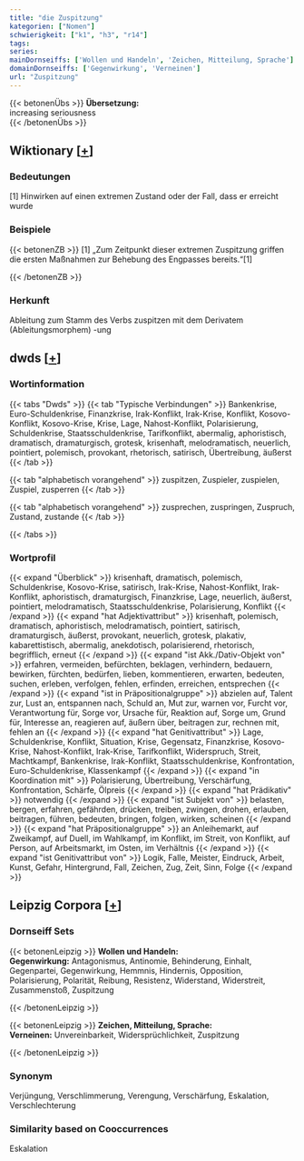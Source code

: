 ```yaml
---
title: "die Zuspitzung"
kategorien: ["Nomen"]
schwierigkeit: ["k1", "h3", "r14"]
tags:
series:
mainDornseiffs: ['Wollen und Handeln', 'Zeichen, Mitteilung, Sprache']
domainDornseiffs: ['Gegenwirkung', 'Verneinen']
url: "Zuspitzung"
---
```


{{< betonenÜbs >}}
**Übersetzung:**  
increasing seriousness  
{{< /betonenÜbs >}}

## Wiktionary [[+](https://de.wiktionary.org/wiki/Zuspitzung)]

### Bedeutungen
[1] Hinwirken auf einen extremen Zustand oder der Fall, dass er erreicht wurde  

### Beispiele
{{< betonenZB >}}
[1] „Zum Zeitpunkt dieser extremen Zuspitzung griffen die ersten Maßnahmen zur Behebung des Engpasses bereits.“[1]  

{{< /betonenZB >}}
### Herkunft
Ableitung zum Stamm des Verbs zuspitzen mit dem Derivatem (Ableitungsmorphem) -ung  



## dwds [[+](https://www.dwds.de/wb/Zuspitzung)]

### Wortinformation
{{< tabs "Dwds" >}}
{{< tab "Typische Verbindungen" >}}
Bankenkrise, Euro-Schuldenkrise, Finanzkrise, Irak-Konflikt, Irak-Krise, Konflikt, Kosovo-Konflikt, Kosovo-Krise, Krise, Lage, Nahost-Konflikt, Polarisierung, Schuldenkrise, Staatsschuldenkrise, Tarifkonflikt, abermalig, aphoristisch, dramatisch, dramaturgisch, grotesk, krisenhaft, melodramatisch, neuerlich, pointiert, polemisch, provokant, rhetorisch, satirisch, Übertreibung, äußerst
{{< /tab >}}

{{< tab "alphabetisch vorangehend" >}}
zuspitzen, Zuspieler, zuspielen, Zuspiel, zusperren
{{< /tab >}}

{{< tab "alphabetisch vorangehend" >}}
zusprechen, zuspringen, Zuspruch, Zustand, zustande
{{< /tab >}}

{{< /tabs >}}

### Wortprofil
{{< expand "Überblick" >}} krisenhaft, dramatisch, polemisch, Schuldenkrise, Kosovo-Krise, satirisch, Irak-Krise, Nahost-Konflikt, Irak-Konflikt, aphoristisch, dramaturgisch, Finanzkrise, Lage, neuerlich, äußerst, pointiert, melodramatisch, Staatsschuldenkrise, Polarisierung, Konflikt {{< /expand >}}
{{< expand "hat Adjektivattribut" >}} krisenhaft, polemisch, dramatisch, aphoristisch, melodramatisch, pointiert, satirisch, dramaturgisch, äußerst, provokant, neuerlich, grotesk, plakativ, kabarettistisch, abermalig, anekdotisch, polarisierend, rhetorisch, begrifflich, erneut {{< /expand >}}
{{< expand "ist Akk./Dativ-Objekt von" >}} erfahren, vermeiden, befürchten, beklagen, verhindern, bedauern, bewirken, fürchten, bedürfen, lieben, kommentieren, erwarten, bedeuten, suchen, erleben, verfolgen, fehlen, erfinden, erreichen, entsprechen {{< /expand >}}
{{< expand "ist in Präpositionalgruppe" >}} abzielen auf, Talent zur, Lust an, entspannen nach, Schuld an, Mut zur, warnen vor, Furcht vor, Verantwortung für, Sorge vor, Ursache für, Reaktion auf, Sorge um, Grund für, Interesse an, reagieren auf, äußern über, beitragen zur, rechnen mit, fehlen an {{< /expand >}}
{{< expand "hat Genitivattribut" >}} Lage, Schuldenkrise, Konflikt, Situation, Krise, Gegensatz, Finanzkrise, Kosovo-Krise, Nahost-Konflikt, Irak-Krise, Tarifkonflikt, Widerspruch, Streit, Machtkampf, Bankenkrise, Irak-Konflikt, Staatsschuldenkrise, Konfrontation, Euro-Schuldenkrise, Klassenkampf {{< /expand >}}
{{< expand "in Koordination mit" >}} Polarisierung, Übertreibung, Verschärfung, Konfrontation, Schärfe, Ölpreis {{< /expand >}}
{{< expand "hat Prädikativ" >}} notwendig {{< /expand >}}
{{< expand "ist Subjekt von" >}} belasten, bergen, erfahren, gefährden, drücken, treiben, zwingen, drohen, erlauben, beitragen, führen, bedeuten, bringen, folgen, wirken, scheinen {{< /expand >}}
{{< expand "hat Präpositionalgruppe" >}} an Anleihemarkt, auf Zweikampf, auf Duell, im Wahlkampf, im Konflikt, im Streit, von Konflikt, auf Person, auf Arbeitsmarkt, im Osten, im Verhältnis {{< /expand >}}
{{< expand "ist Genitivattribut von" >}} Logik, Falle, Meister, Eindruck, Arbeit, Kunst, Gefahr, Hintergrund, Fall, Zeichen, Zug, Zeit, Sinn, Folge {{< /expand >}}

## Leipzig Corpora [[+](https://corpora.uni-leipzig.de/en/res?word=Zuspitzung&corpusId=deu_newscrawl-public_2018)]

### Dornseiff Sets
{{< betonenLeipzig >}}
**Wollen und Handeln:**  
**Gegenwirkung:** Antagonismus, Antinomie, Behinderung, Einhalt, Gegenpartei, Gegenwirkung, Hemmnis, Hindernis, Opposition, Polarisierung, Polarität, Reibung, Resistenz, Widerstand, Widerstreit, Zusammenstoß, Zuspitzung  

{{< /betonenLeipzig >}}


{{< betonenLeipzig >}}
**Zeichen, Mitteilung, Sprache:**  
**Verneinen:** Unvereinbarkeit, Widersprüchlichkeit, Zuspitzung  

{{< /betonenLeipzig >}}

### Synonym
Verjüngung, Verschlimmerung, Verengung, Verschärfung, Eskalation, Verschlechterung


### Similarity based on Cooccurrences
Eskalation

